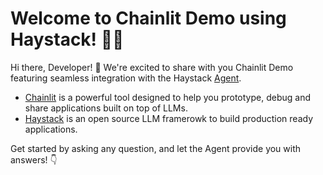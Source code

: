 # Welcome to Chainlit Demo using Haystack! 🚀🤖

Hi there, Developer! 👋 We're excited to share with you Chainlit Demo featuring seamless integration with the Haystack [Agent](https://docs.haystack.deepset.ai/docs/agent). 

* [Chainlit](https://github.com/Chainlit/chainlit) is a powerful tool designed to help you prototype, debug and share applications built on top of LLMs. 
* [Haystack](https://github.com/deepset-ai/haystack) is an open source LLM framerowk to build production ready applications.

Get started by asking any question, and let the Agent provide you with answers! 👇
